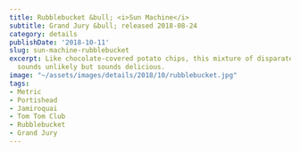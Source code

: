 ```yaml
---
title: Rubblebucket &bull; <i>Sun Machine</i>
subtitle: Grand Jury &bull; released 2018-08-24
category: details
publishDate: '2018-10-11'
slug: sun-machine-rubblebucket
excerpt: Like chocolate-covered potato chips, this mixture of disparate ingredients
  sounds unlikely but sounds delicious.
image: "~/assets/images/details/2018/10/rubblebucket.jpg"
tags:
- Metric
- Portishead
- Jamiroquai
- Tom Tom Club
- Rubblebucket
- Grand Jury
---
```


